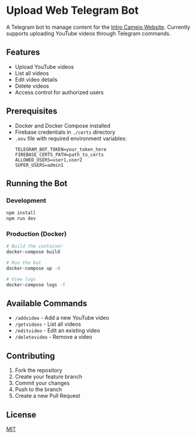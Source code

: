 # Upload Web Telegram Bot

A Telegram bot to manage content for the [Intro Camejo Website](https://intro-camejo.github.io/web/). Currently supports uploading YouTube videos through Telegram commands.

## Features

- Upload YouTube videos
- List all videos
- Edit video details
- Delete videos
- Access control for authorized users

## Prerequisites

- Docker and Docker Compose installed
- Firebase credentials in `./certs` directory
- `.env` file with required environment variables:
  ```
  TELEGRAM_BOT_TOKEN=your_token_here
  FIREBASE_CERTS_PATH=path_to_certs
  ALLOWED_USERS=user1,user2
  SUPER_USERS=admin1
  ```

## Running the Bot

### Development
```bash
npm install
npm run dev
```

### Production (Docker)
```bash
# Build the container
docker-compose build

# Run the bot
docker-compose up -d

# View logs
docker-compose logs -f
```

## Available Commands

- `/addvideo` - Add a new YouTube video
- `/getvideos` - List all videos
- `/editvideo` - Edit an existing video
- `/deletevideo` - Remove a video

## Contributing

1. Fork the repository
2. Create your feature branch
3. Commit your changes
4. Push to the branch
5. Create a new Pull Request

## License

[MIT](LICENSE)